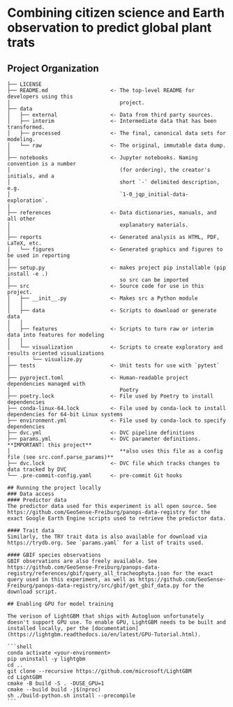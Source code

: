 Combining citizen science and Earth observation to predict global plant trats
==============================


Project Organization
------------

    ├── LICENSE
    ├── README.md                    <- The top-level README for developers using this
    │                                   project.
    ├── data
    │   ├── external                 <- Data from third party sources.
    │   ├── interim                  <- Intermediate data that has been transformed.
    │   ├── processed                <- The final, canonical data sets for modeling.
    │   └── raw                      <- The original, immutable data dump.
    │
    ├── notebooks                    <- Jupyter notebooks. Naming convention is a number
    │                                   (for ordering), the creator's initials, and a
    │                                   short `-` delimited description, e.g.
    │                                   `1-0_jqp_initial-data-exploration`.
    │
    ├── references                   <- Data dictionaries, manuals, and all other
    │                                   explanatory materials.
    │
    ├── reports                      <- Generated analysis as HTML, PDF, LaTeX, etc.
    │   └── figures                  <- Generated graphics and figures to be used in reporting
    │
    ├── setup.py                     <- makes project pip installable (pip install -e .)
    │                                   so src can be imported
    ├── src                          <- Source code for use in this project.
    │   ├── __init__.py              <- Makes src a Python module
    │   │
    │   ├── data                     <- Scripts to download or generate data
    │   │
    │   ├── features                 <- Scripts to turn raw or interim data into features for modeling
    │   │
    │   └── visualization            <- Scripts to create exploratory and results oriented visualizations
    │       └── visualize.py
    ├── tests                        <- Unit tests for use with `pytest`
    │
    ├── pyproject.toml               <- Human-readable project dependencies managed with
    │                                   Poetry
    ├── poetry.lock                  <- File used by Poetry to install dependencies
    ├── conda-linux-64.lock          <- File used by conda-lock to install dependencies for 64-bit Linux systems
    ├── environment.yml              <- File used by conda-lock to specify dependencies
    ├── dvc.yml                      <- DVC pipeline definitions
    ├── params.yml                   <- DVC parameter definitions. **IMPORTANT: this project**
    │                                   **also uses this file as a config file (see src.conf.parse_params)**
    ├── dvc.lock                     <- DVC file which tracks changes to data tracked by DVC
    └── .pre-commit-config.yaml      <- pre-commit Git hooks

    ## Running the project locally
    ### Data access
    #### Predictor data
    The predictor data used for this experiment is all open source. See https://github.com/GeoSense-Freiburg/panops-data-registry for the exact Google Earth Engine scripts used to retrieve the predictor data.

    #### Trait data
    Similarly, the TRY trait data is also available for download via https://trydb.org. See `params.yaml` for a list of traits used.

    #### GBIF species observations
    GBIF observations are also freely available. See https://github.com/GeoSense-Freiburg/panops-data-registry/references/gbif/query_all_tracheophyta.json for the exact query used in this experiment, as well as https://github.com/GeoSense-Freiburg/panops-data-registry/src/gbif/get_gbif_data.py for the download script.

    ## Enabling GPU for model training

    The verison of LightGBM that ships with Autogluon unfortunately doesn't support GPU use. To enable GPU, LightGBM needs to be built and installed locally, per the [documentation](https://lightgbm.readthedocs.io/en/latest/GPU-Tutorial.html).

    ```shell
    conda activate <your-environment>
    pip uninstall -y lightgbm
    cd ..
    git clone --recursive https://github.com/microsoft/LightGBM
    cd LightGBM
    cmake -B build -S . -DUSE_GPU=1
    cmake --build build -j$(nproc)
    sh ./build-python.sh install --precompile
    ```
